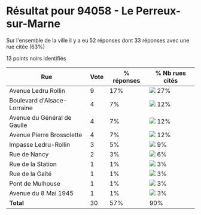 # Résultat pour 94058 - Le Perreux-sur-Marne

Sur l'ensemble de la ville il y a eu 52 réponses dont 33 réponses avec une rue citée (63%)

13 points noirs identifiés

| Rue | Vote | % réponses | % Nb rues cités|
|-----|------|------------|----------------|
| Avenue Ledru Rollin | 9 | 17% | <img src="../../img/bar_27.gif" />&nbsp;27%|
| Boulevard d'Alsace-Lorraine | 4 | 7% | <img src="../../img/bar_12.gif" />&nbsp;12%|
| Avenue du Général de Gaulle | 4 | 7% | <img src="../../img/bar_12.gif" />&nbsp;12%|
| Avenue Pierre Brossolette | 4 | 7% | <img src="../../img/bar_12.gif" />&nbsp;12%|
| Impasse Ledru-Rollin | 3 | 5% | <img src="../../img/bar_9.gif" />&nbsp;9%|
| Rue de Nancy | 2 | 3% | <img src="../../img/bar_6.gif" />&nbsp;6%|
| Rue de la Station | 1 | 1% | <img src="../../img/bar_3.gif" />&nbsp;3%|
| Rue de la Gaîté | 1 | 1% | <img src="../../img/bar_3.gif" />&nbsp;3%|
| Pont de Mulhouse | 1 | 1% | <img src="../../img/bar_3.gif" />&nbsp;3%|
| Avenue du 8 Mai 1945 | 1 | 1% | <img src="../../img/bar_3.gif" />&nbsp;3%|
| **Total** | 30 | 57% | 90%|
